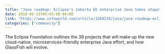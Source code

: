 ```yaml
---
title: "Java roadmap: Eclipse’s Jakarta EE enterprise Java takes shape"
date: 2018-05-15T05:03:58-04:00
link: "https://www.infoworld.com/article/3269210/java/java-roadmap-eclipses-jakarta-ee-enterprise-java-takes-shape.html"
categories: ["community"]
---
```


The Eclipse Foundation outlines the 39 projects that will make up the new cloud-native, microservices-friendly enterprise Java effort, and how GlassFish will evolve.